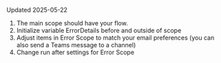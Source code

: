 Updated 2025-05-22
1. The main scope should have your flow.
2. Initialize variable ErrorDetails before and outside of scope
3. Adjust items in Error Scope to match your email preferences (you can also send a Teams message to a channel)
4. Change run after settings for Error Scope
